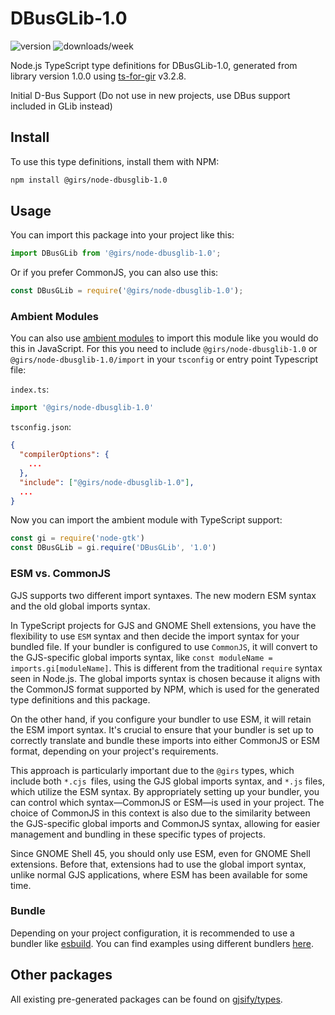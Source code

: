 
# DBusGLib-1.0

![version](https://img.shields.io/npm/v/@girs/node-dbusglib-1.0)
![downloads/week](https://img.shields.io/npm/dw/@girs/node-dbusglib-1.0)


Node.js TypeScript type definitions for DBusGLib-1.0, generated from library version 1.0.0 using [ts-for-gir](https://github.com/gjsify/ts-for-gir) v3.2.8.

Initial D-Bus Support (Do not use in new projects, use DBus support included in GLib instead)

## Install

To use this type definitions, install them with NPM:
```bash
npm install @girs/node-dbusglib-1.0
```

## Usage

You can import this package into your project like this:
```ts
import DBusGLib from '@girs/node-dbusglib-1.0';
```

Or if you prefer CommonJS, you can also use this:
```ts
const DBusGLib = require('@girs/node-dbusglib-1.0');
```

### Ambient Modules

You can also use [ambient modules](https://github.com/gjsify/ts-for-gir/tree/main/packages/cli#ambient-modules) to import this module like you would do this in JavaScript.
For this you need to include `@girs/node-dbusglib-1.0` or `@girs/node-dbusglib-1.0/import` in your `tsconfig` or entry point Typescript file:

`index.ts`:
```ts
import '@girs/node-dbusglib-1.0'
```

`tsconfig.json`:
```json
{
  "compilerOptions": {
    ...
  },
  "include": ["@girs/node-dbusglib-1.0"],
  ...
}
```

Now you can import the ambient module with TypeScript support: 

```ts
const gi = require('node-gtk')
const DBusGLib = gi.require('DBusGLib', '1.0')
```



### ESM vs. CommonJS

GJS supports two different import syntaxes. The new modern ESM syntax and the old global imports syntax.

In TypeScript projects for GJS and GNOME Shell extensions, you have the flexibility to use `ESM` syntax and then decide the import syntax for your bundled file. If your bundler is configured to use `CommonJS`, it will convert to the GJS-specific global imports syntax, like `const moduleName = imports.gi[moduleName]`. This is different from the traditional `require` syntax seen in Node.js. The global imports syntax is chosen because it aligns with the CommonJS format supported by NPM, which is used for the generated type definitions and this package.

On the other hand, if you configure your bundler to use ESM, it will retain the ESM import syntax. It's crucial to ensure that your bundler is set up to correctly translate and bundle these imports into either CommonJS or ESM format, depending on your project's requirements.

This approach is particularly important due to the `@girs` types, which include both `*.cjs `files, using the GJS global imports syntax, and `*.js` files, which utilize the ESM syntax. By appropriately setting up your bundler, you can control which syntax—CommonJS or ESM—is used in your project. The choice of CommonJS in this context is also due to the similarity between the GJS-specific global imports and CommonJS syntax, allowing for easier management and bundling in these specific types of projects.

Since GNOME Shell 45, you should only use ESM, even for GNOME Shell extensions. Before that, extensions had to use the global import syntax, unlike normal GJS applications, where ESM has been available for some time.

### Bundle

Depending on your project configuration, it is recommended to use a bundler like [esbuild](https://esbuild.github.io/). You can find examples using different bundlers [here](https://github.com/gjsify/ts-for-gir/tree/main/examples).

## Other packages

All existing pre-generated packages can be found on [gjsify/types](https://github.com/gjsify/types).

